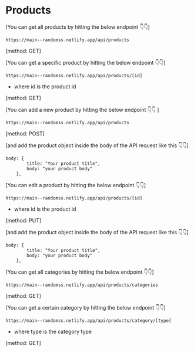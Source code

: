 # Products


[You can get all products by hitting the below endpoint 👇👇]
```
https://main--randomss.netlify.app/api/products
```


[method: GET]


[You can get a specific product by hitting the below endpoint 👇👇]
```
https://main--randomss.netlify.app/api/products/[id]
```
- where id is the product id


[method: GET]


[You can add a new product by hitting the below endpoint 👇👇 ]
```
https://main--randomss.netlify.app/api/products
```
[method: POST]


[and add the product object inside the body of the API request like this 👇👇]
```
body: {
        title: "Your product title",
        body: "your product body"
    },
```


[You can edit a product by hitting the below endpoint 👇👇]
```
https://main--randomss.netlify.app/api/products/[id]
```
- where id is the product id


[method: PUT]


[and add the product object inside the body of the API request like this 👇👇]
```
body: {
        title: "Your product title",
        body: "your product body"
    },
```


[You can get all categories by hitting the below endpoint 👇👇]
```
https://main--randomss.netlify.app/api/products/categories
```


[method: GET]


[You can get a certain category by hitting the below endpoint 👇👇]
```
https://main--randomss.netlify.app/api/products/category/[type]
```


- where type is the category type


[method: GET]